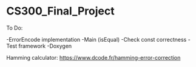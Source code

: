 # CS300_Final_Project


To Do:

-ErrorEncode implementation
-Main (isEqual)
-Check const correctness
-Test framework
-Doxygen


Hamming calculator:
https://www.dcode.fr/hamming-error-correction 


